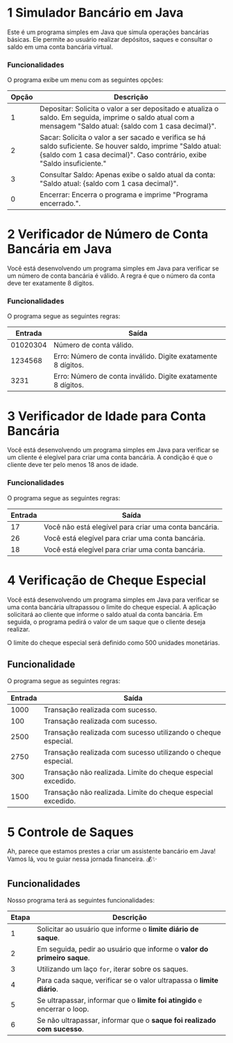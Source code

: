 # 1 Simulador Bancário em Java

Este é um programa simples em Java que simula operações bancárias básicas. Ele permite ao usuário realizar depósitos, saques e consultar o saldo em uma conta bancária virtual.

### Funcionalidades

O programa exibe um menu com as seguintes opções:

| Opção | Descrição |
|-------|-----------|
| 1     | Depositar: Solicita o valor a ser depositado e atualiza o saldo. Em seguida, imprime o saldo atual com a mensagem "Saldo atual: {saldo com 1 casa decimal}". |
| 2     | Sacar: Solicita o valor a ser sacado e verifica se há saldo suficiente. Se houver saldo, imprime "Saldo atual: {saldo com 1 casa decimal}". Caso contrário, exibe "Saldo insuficiente." |
| 3     | Consultar Saldo: Apenas exibe o saldo atual da conta: "Saldo atual: {saldo com 1 casa decimal}". |
| 0     | Encerrar: Encerra o programa e imprime "Programa encerrado.". |


# 2 Verificador de Número de Conta Bancária em Java

Você está desenvolvendo um programa simples em Java para verificar se um número de conta bancária é válido. A regra é que o número da conta deve ter exatamente 8 dígitos.

### Funcionalidades

O programa segue as seguintes regras:

| Entrada   | Saída                                           |
|-----------|-------------------------------------------------|
| 01020304  | Número de conta válido.                         |
| 1234568   | Erro: Número de conta inválido. Digite exatamente 8 dígitos. |
| 3231      | Erro: Número de conta inválido. Digite exatamente 8 dígitos. |


# 3 Verificador de Idade para Conta Bancária

Você está desenvolvendo um programa simples em Java para verificar se um cliente é elegível para criar uma conta bancária. A condição é que o cliente deve ter pelo menos 18 anos de idade.

### Funcionalidades

O programa segue as seguintes regras:

| Entrada | Saída                                           |
|---------|-------------------------------------------------|
| 17      | Você não está elegível para criar uma conta bancária. |
| 26      | Você está elegível para criar uma conta bancária. |
| 18      | Você está elegível para criar uma conta bancária. |

# 4 Verificação de Cheque Especial

Você está desenvolvendo um programa simples em Java para verificar se uma conta bancária ultrapassou o limite do cheque especial. A aplicação solicitará ao cliente que informe o saldo atual da conta bancária. Em seguida, o programa pedirá o valor de um saque que o cliente deseja realizar.

O limite do cheque especial será definido como 500 unidades monetárias.

## Funcionalidade

O programa segue as seguintes regras:

| Entrada | Saída                                           |
|---------|-------------------------------------------------|
| 1000    | Transação realizada com sucesso.                |
| 100     | Transação realizada com sucesso.                |
| 2500    | Transação realizada com sucesso utilizando o cheque especial. |
| 2750    | Transação realizada com sucesso utilizando o cheque especial. |
| 300     | Transação não realizada. Limite do cheque especial excedido. |
| 1500    | Transação não realizada. Limite do cheque especial excedido. |

# 5 Controle de Saques

Ah, parece que estamos prestes a criar um assistente bancário em Java! Vamos lá, vou te guiar nessa jornada financeira. 💰✨

## Funcionalidades

Nosso programa terá as seguintes funcionalidades:

| Etapa | Descrição |
|-------|-----------|
| 1     | Solicitar ao usuário que informe o **limite diário de saque**. |
| 2     | Em seguida, pedir ao usuário que informe o **valor do primeiro saque**. |
| 3     | Utilizando um laço `for`, iterar sobre os saques. |
| 4     | Para cada saque, verificar se o valor ultrapassa o **limite diário**. |
| 5     | Se ultrapassar, informar que o **limite foi atingido** e encerrar o loop. |
| 6     | Se não ultrapassar, informar que o **saque foi realizado com sucesso**. |



